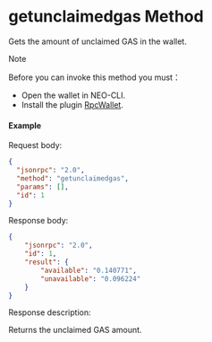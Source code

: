 # getunclaimedgas Method

Gets the amount of unclaimed GAS in the wallet.

> [!Note] 
>
> Before you can invoke this method you must：
>
> - Open the wallet in NEO-CLI.
> - Install the plugin [RpcWallet](https://github.com/neo-project/neo-plugins/releases). 

#### Example

Request body:

```json
{
  "jsonrpc": "2.0",
  "method": "getunclaimedgas",
  "params": [],
  "id": 1
}
```

Response body:

```json
{
    "jsonrpc": "2.0",
    "id": 1,
    "result": {
        "available": "0.140771",
        "unavailable": "0.096224"
    }
}
```

Response description:

Returns the unclaimed GAS amount.